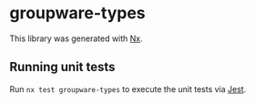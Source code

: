 # groupware-types

This library was generated with [Nx](https://nx.dev).

## Running unit tests

Run `nx test groupware-types` to execute the unit tests via [Jest](https://jestjs.io).
